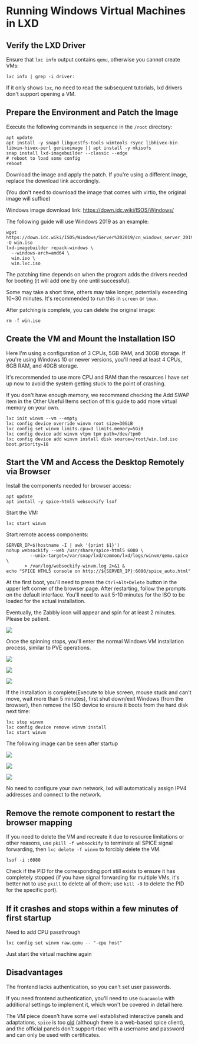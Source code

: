 # Running Windows Virtual Machines in LXD

## Verify the LXD Driver

Ensure that `lxc info` output contains `qemu`, otherwise you cannot create VMs:

```shell
lxc info | grep -i driver:
```

If it only shows `lxc`, no need to read the subsequent tutorials, lxd drivers don't support opening a VM.

## Prepare the Environment and Patch the Image

Execute the following commands in sequence in the `/root` directory:

```shell
apt update
apt install -y snapd libguestfs-tools wimtools rsync libhivex-bin libwin-hivex-perl genisoimage || apt install -y mkisofs
snap install lxd-imagebuilder --classic --edge
# reboot to load some config
reboot
```

Download the image and apply the patch. If you're using a different image, replace the download link accordingly.

(You don't need to download the image that comes with virtio, the original image will suffice)

Windows image download link: https://down.idc.wiki/ISOS/Windows/

The following guide will use Windows 2019 as an example:

```shell
wget https://down.idc.wiki/ISOS/Windows/Server%202019/cn_windows_server_2019_updated_july_2020_x64_dvd_2c9b67da.iso -O win.iso
lxd-imagebuilder repack-windows \
  --windows-arch=amd64 \
  win.iso \
  win.lxc.iso
```

The patching time depends on when the program adds the drivers needed for booting (it will add one by one until successful).

Some may take a short time, others may take longer, potentially exceeding 10~30 minutes. It's recommended to run this in `screen` or `tmux`.

After patching is complete, you can delete the original image:

```shell
rm -f win.iso
```

## Create the VM and Mount the Installation ISO

Here I'm using a configuration of 3 CPUs, 5GB RAM, and 30GB storage. If you're using Windows 10 or newer versions, you'll need at least 4 CPUs, 6GB RAM, and 40GB storage.

It's recommended to use more CPU and RAM than the resources I have set up now to avoid the system getting stuck to the point of crashing.

If you don't have enough memory, we recommend checking the Add SWAP item in the Other Useful Items section of this guide to add more virtual memory on your own.

```shell
lxc init winvm --vm --empty
lxc config device override winvm root size=30GiB
lxc config set winvm limits.cpu=3 limits.memory=5GiB
lxc config device add winvm vtpm tpm path=/dev/tpm0
lxc config device add winvm install disk source=/root/win.lxd.iso boot.priority=10
```

## Start the VM and Access the Desktop Remotely via Browser

Install the components needed for browser access:

```shell
apt update
apt install -y spice-html5 websockify lsof
```

Start the VM:

```shell
lxc start winvm
```

Start remote access components:

```shell
SERVER_IP=$(hostname -I | awk '{print $1}')
nohup websockify --web /usr/share/spice-html5 6080 \
         --unix-target=/var/snap/lxd/common/lxd/logs/winvm/qemu.spice \
       > /var/log/websockify-winvm.log 2>&1 &
echo "SPICE HTML5 console on http://${SERVER_IP}:6080/spice_auto.html"
```

At the first boot, you'll need to press the `Ctrl+Alt+Delete` button in the upper left corner of the browser page. After restarting, follow the prompts on the default interface. You'll need to wait 5-10 minutes for the ISO to be loaded for the actual installation.

Eventually, the Zabbly icon will appear and spin for at least 2 minutes. Please be patient.

![](images/win1.png)

Once the spinning stops, you'll enter the normal Windows VM installation process, similar to PVE operations.

![](images/win2.jpg)

![](images/win3.jpg)

![](images/win4.jpg)

If the installation is complete(Execute to blue screen, mouse stuck and can't move, wait more than 5 minutes), first shut down/exit Windows (from the browser), then remove the ISO device to ensure it boots from the hard disk next time:

```shell
lxc stop winvm
lxc config device remove winvm install
lxc start winvm
```

The following image can be seen after startup

![](images/win5.jpg)

![](images/win6.jpg)

![](images/win7.jpg)

No need to configure your own network, lxd will automatically assign IPV4 addresses and connect to the network.

## Remove the remote component to restart the browser mapping

If you need to delete the VM and recreate it due to resource limitations or other reasons, use `pkill -f websockify` to terminate all SPICE signal forwarding, then `lxc delete -f winvm` to forcibly delete the VM.

```shell
lsof -i :6080
```

Check if the PID for the corresponding port still exists to ensure it has completely stopped (if you have signal forwarding for multiple VMs, it's better not to use `pkill` to delete all of them; use `kill -9` to delete the PID for the specific port).

## If it crashes and stops within a few minutes of first startup

Need to add CPU passthrough

```shell
lxc config set winvm raw.qemu -- "-cpu host"
```

Just start the virtual machine again

## Disadvantages

The frontend lacks authentication, so you can't set user passwords.

If you need frontend authentication, you'll need to use `Guacamole` with additional settings to implement it, which won't be covered in detail here.

The VM piece doesn't have some well established interactive panels and adaptations, ```spice``` is too [old](https://docs.redhat.com/en/documentation/red_hat_enterprise_linux/9/html/considerations_in_adopting_rhel_9/index) (although there is a web-based spice client), and the official panels don't support rbac with a username and password and can only be used with certificates.
